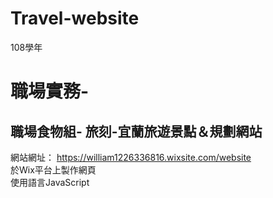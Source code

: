 # Travel-website
108學年
# 職場實務-
## 職場食物組- 旅刻-宜蘭旅遊景點＆規劃網站
網站網址：
https://william1226336816.wixsite.com/website  
於Wix平台上製作網頁  
使用語言JavaScript

